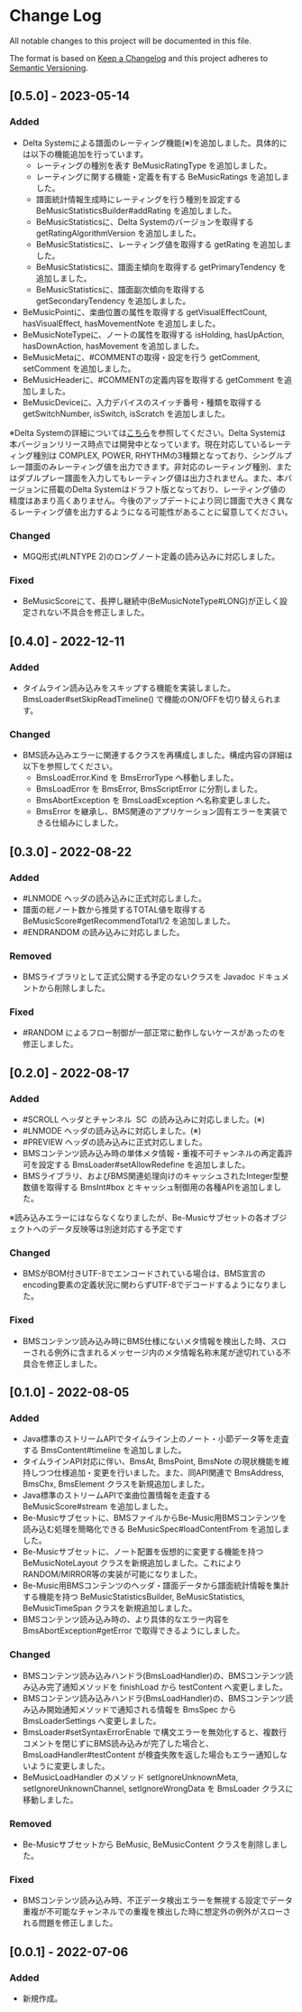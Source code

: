 # Change Log
All notable changes to this project will be documented in this file.

The format is based on [Keep a Changelog](http://keepachangelog.com/)
and this project adheres to [Semantic Versioning](http://semver.org/).

## [0.5.0] - 2023-05-14
### Added
- Delta Systemによる譜面のレーティング機能(※)を追加しました。具体的には以下の機能追加を行っています。
    - レーティングの種別を表す BeMusicRatingType を追加しました。
    - レーティングに関する機能・定義を有する BeMusicRatings を追加しました。
    - 譜面統計情報生成時にレーティングを行う種別を設定する BeMusicStatisticsBuilder#addRating を追加しました。
    - BeMusicStatisticsに、Delta Systemのバージョンを取得する getRatingAlgorithmVersion を追加しました。
    - BeMusicStatisticsに、レーティング値を取得する getRating を追加しました。
    - BeMusicStatisticsに、譜面主傾向を取得する getPrimaryTendency を追加しました。
    - BeMusicStatisticsに、譜面副次傾向を取得する getSecondaryTendency を追加しました。
- BeMusicPointに、楽曲位置の属性を取得する getVisualEffectCount, hasVisualEffect, hasMovementNote を追加しました。
- BeMusicNoteTypeに、ノートの属性を取得する isHolding, hasUpAction, hasDownAction, hasMovement を追加しました。
- BeMusicMetaに、#COMMENTの取得・設定を行う getComment, setComment を追加しました。
- BeMusicHeaderに、#COMMENTの定義内容を取得する getComment を追加しました。
- BeMusicDeviceに、入力デバイスのスイッチ番号・種類を取得する getSwitchNumber, isSwitch, isScratch を追加しました。

※Delta Systemの詳細については[こちら](https://www.lm-t.com/content/bmslibrary/doc/deltasystem/)を参照してください。Delta Systemは本バージョンリリース時点では開発中となっています。現在対応しているレーティング種別は COMPLEX, POWER, RHYTHMの3種類となっており、シングルプレー譜面のみレーティング値を出力できます。非対応のレーティング種別、またはダブルプレー譜面を入力してもレーティング値は出力されません。また、本バージョンに搭載のDelta Systemはドラフト版となっており、レーティング値の精度はあまり高くありません。今後のアップデートにより同じ譜面で大きく異なるレーティング値を出力するようになる可能性があることに留意してください。

### Changed
- MGQ形式(#LNTYPE 2)のロングノート定義の読み込みに対応しました。

### Fixed
- BeMusicScoreにて、長押し継続中(BeMusicNoteType#LONG)が正しく設定されない不具合を修正しました。

## [0.4.0] - 2022-12-11
### Added
- タイムライン読み込みをスキップする機能を実装しました。 BmsLoader#setSkipReadTimeline() で機能のON/OFFを切り替えられます。

### Changed
- BMS読み込みエラーに関連するクラスを再構成しました。構成内容の詳細は以下を参照してください。
    - BmsLoadError.Kind を BmsErrorType へ移動しました。
    - BmsLoadError を BmsError, BmsScriptError に分割しました。
    - BmsAbortException を BmsLoadException へ名称変更しました。
    - BmsError を継承し、BMS関連のアプリケーション固有エラーを実装できる仕組みにしました。

## [0.3.0] - 2022-08-22
### Added
- #LNMODE ヘッダの読み込みに正式対応しました。
- 譜面の総ノート数から推奨するTOTAL値を取得する BeMusicScore#getRecommendTotal1/2 を追加しました。
- #ENDRANDOM の読み込みに対応しました。

### Removed
- BMSライブラリとして正式公開する予定のないクラスを Javadoc ドキュメントから削除しました。

### Fixed
- #RANDOM によるフロー制御が一部正常に動作しないケースがあったのを修正しました。

## [0.2.0] - 2022-08-17
### Added
- #SCROLL ヘッダとチャンネル &nbsp;SC&nbsp; の読み込みに対応しました。(※)
- #LNMODE ヘッダの読み込みに対応しました。(※)
- #PREVIEW ヘッダの読み込みに正式対応しました。
- BMSコンテンツ読み込み時の単体メタ情報・重複不可チャンネルの再定義許可を設定する BmsLoader#setAllowRedefine を追加しました。
- BMSライブラリ、およびBMS関連処理向けのキャッシュされたInteger型整数値を取得する BmsInt#box とキャッシュ制御用の各種APIを追加しました。

※読み込みエラーにはならなくなりましたが、Be-Musicサブセットの各オブジェクトへのデータ反映等は別途対応する予定です

### Changed
- BMSがBOM付きUTF-8でエンコードされている場合は、BMS宣言のencoding要素の定義状況に関わらずUTF-8でデコードするようになりました。

### Fixed
- BMSコンテンツ読み込み時にBMS仕様にないメタ情報を検出した時、スローされる例外に含まれるメッセージ内のメタ情報名称末尾が途切れている不具合を修正しました。

## [0.1.0] - 2022-08-05
### Added
- Java標準のストリームAPIでタイムライン上のノート・小節データ等を走査する BmsContent#timeline を追加しました。
- タイムラインAPI対応に伴い、BmsAt, BmsPoint, BmsNote の現状機能を維持しつつ仕様追加・変更を行いました。また、同API関連で BmsAddress, BmsChx, BmsElement クラスを新規追加しました。
- Java標準のストリームAPIで楽曲位置情報を走査する BeMusicScore#stream を追加しました。
- Be-Musicサブセットに、BMSファイルからBe-Music用BMSコンテンツを読み込む処理を簡略化できる BeMusicSpec#loadContentFrom を追加しました。
- Be-Musicサブセットに、ノート配置を仮想的に変更する機能を持つ BeMusicNoteLayout クラスを新規追加しました。これによりRANDOM/MIRROR等の実装が可能になりました。
- Be-Music用BMSコンテンツのヘッダ・譜面データから譜面統計情報を集計する機能を持つ BeMusicStatisticsBuilder, BeMusicStatistics, BeMusicTimeSpan クラスを新規追加しました。
- BMSコンテンツ読み込み時の、より具体的なエラー内容を BmsAbortException#getError で取得できるようにしました。

### Changed
- BMSコンテンツ読み込みハンドラ(BmsLoadHandler)の、BMSコンテンツ読み込み完了通知メソッドを finishLoad から testContent へ変更しました。
- BMSコンテンツ読み込みハンドラ(BmsLoadHandler)の、BMSコンテンツ読み込み開始通知メソッドで通知される情報を BmsSpec から BmsLoaderSettings へ変更しました。
- BmsLoader#setSyntaxErrorEnable で構文エラーを無効化すると、複数行コメントを閉じずにBMS読み込みが完了した場合と、BmsLoadHandler#testContent が検査失敗を返した場合もエラー通知しないように変更しました。
- BeMusicLoadHandler のメソッド setIgnoreUnknownMeta, setIgnoreUnknownChannel, setIgnoreWrongData を BmsLoader クラスに移動しました。

### Removed
- Be-Musicサブセットから BeMusic, BeMusicContent クラスを削除しました。

### Fixed
- BMSコンテンツ読み込み時、不正データ検出エラーを無視する設定でデータ重複が不可能なチャンネルでの重複を検出した時に想定外の例外がスローされる問題を修正しました。

## [0.0.1] - 2022-07-06
### Added
- 新規作成。
